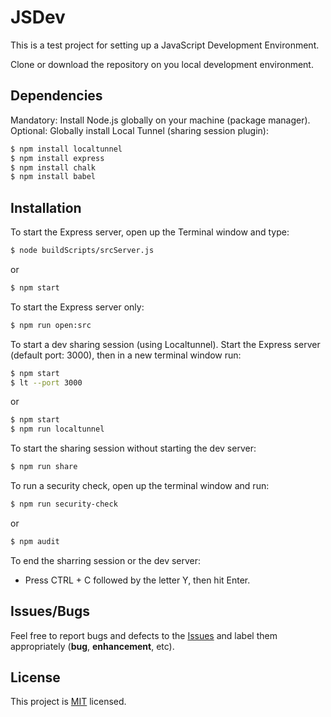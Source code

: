 # JSDev
This is a test project for setting up a JavaScript Development Environment.

Clone or download the repository on you local development environment.

## Dependencies
Mandatory: Install Node.js globally on your machine (package manager).
Optional: Globally install Local Tunnel (sharing session plugin):
```sh
$ npm install localtunnel
$ npm install express
$ npm install chalk
$ npm install babel
```

## Installation
To start the Express server, open up the Terminal window and type:
```sh
$ node buildScripts/srcServer.js
```
or
```sh
$ npm start
```
To start the Express server only:
```sh
$ npm run open:src
```

To start a dev sharing session (using Localtunnel).
Start the Express server (default port: 3000), then in a new terminal window run:
```sh
$ npm start
$ lt --port 3000
```
or
```sh
$ npm start
$ npm run localtunnel
```
To start the sharing session without starting the dev server:
```sh
$ npm run share
```

To run a security check, open up the terminal window and run:
```sh
$ npm run security-check
```
or
```sh
$ npm audit
```

To end the sharring session or the dev server:
- Press CTRL + C followed by the letter Y, then hit Enter.

## Issues/Bugs
Feel free to report bugs and defects to the [Issues](https://github.com/iulianoana/JSDev/issues) and label them appropriately (**bug**, **enhancement**, etc).

## License
This project is [MIT](https://github.com/iulianoana/JSDev/blob/master/LICENSE) licensed.
